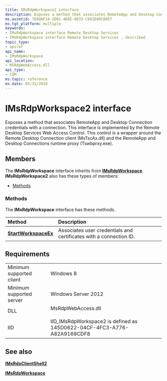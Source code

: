 ```yaml
---
title: IMsRdpWorkspace2 interface
description: Exposes a method that associates RemoteApp and Desktop Connection credentials with a connection.
ms.assetid: 7E09AF14-2D6C-4D6E-8033-C691D9DC8057
ms.tgt_platform: multiple
keywords:
- IMsRdpWorkspace interface Remote Desktop Services
- IMsRdpWorkspace interface Remote Desktop Services , described
topic_type:
- apiref
api_name:
- IMsRdpWorkspace
api_location:
- MsRdpWebAccess.dll
api_type:
- COM
ms.topic: reference
ms.date: 05/31/2018
---
```


# IMsRdpWorkspace2 interface

Exposes a method that associates RemoteApp and Desktop Connection credentials with a connection. This interface is implemented by the Remote Desktop Services Web Access Control. This control is a wrapper around the Remote Desktop Connection client (MsTscAx.dll) and the RemoteApp and Desktop Connections runtime proxy (Tswbprxy.exe).

## Members

The **IMsRdpWorkspace** interface inherits from [**IMsRdpWorkspace**](imsrdpworkspace.md). **IMsRdpWorkspace2** also has these types of members:

-   [Methods](#methods)

### Methods

The **IMsRdpWorkspace** interface has these methods.



| Method                                                        | Description                                                                    |
|:--------------------------------------------------------------|:-------------------------------------------------------------------------------|
| [**StartWorkspaceEx**](/previous-versions/windows/desktop/legacy/dn123459(v=vs.85)) | Associates user credentials and certificates with a connection ID. <br/> |



 

## Requirements



|                                     |                                                                                               |
|-------------------------------------|-----------------------------------------------------------------------------------------------|
| Minimum supported client<br/> | Windows 8<br/>                                                                          |
| Minimum supported server<br/> | Windows Server 2012<br/>                                                                |
| DLL<br/>                      | <dl> <dt>MsRdpWebAccess.dll</dt> </dl> |
| IID<br/>                      | IID\_IMsRdpWorkspace2 is defined as 145D0622-04CF-4FC3-A776-A82A9169CDF8<br/>           |



## See also

<dl> <dt>

[**IMsRdpClientShell2**](imsrdpclientshell2.md)
</dt> <dt>

[**IMsRdpWorkspace**](imsrdpworkspace.md)
</dt> </dl>

 

